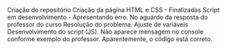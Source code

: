 Criação do repositório
Criação da página HTML e CSS - Finalizadas
Script em desenvolvimento - Apresentando erro. No aguardo da resposta do professor do curso
Resolução do problema. Ajuste de variáveis
Desenvolvimento do script (JS). Não aparece mensagem no console conforme exemplo do professor. Aparentemente, o código está correto.